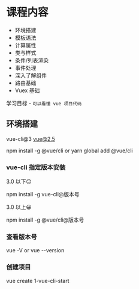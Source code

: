 # 课程内容

+ 环境搭建
+ 模板语法
+ 计算属性
+ 类与样式
+ 条件/列表渲染
+ 事件处理
+ 深入了解组件
+ 路由基础
+ Vuex 基础

学习目标 - `可以看懂 vue 项目代码`

## 环境搭建

vue-cli@3
vue@2.5

npm install -g @vue/cli
or
yarn global add @vue/cli

### vue-cli 指定版本安装



3.0 以下😔

npm install -g vue-cli@版本号

3.0 以上😀

npm install -g @vue/cli@版本号

### 查看版本号

vue -V
or
vue --version

### 创建项目

vue create 1-vue-cli-start